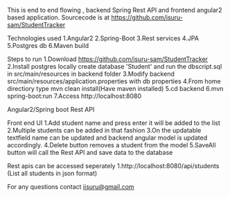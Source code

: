 This is end to end flowing , backend Spring Rest API and frontend angular2 based application.
Sourcecode is at  https://github.com/isuru-sam/StudentTracker 

Technologies used 
1.Angular2 
2.Spring-Boot 
3.Rest services 
4.JPA
5.Postgres db 
6.Maven build

Steps to run 
1.Download https://github.com/isuru-sam/StudentTracker 
2.Install postgres locally create database 'Student' and run the dbscript.sql in src/main/resources in backend folder 
3.Modify backend src/main/resources/application.properties with db properties 
4.From home directiory type mvn clean install(Have maven installed) 
5.cd backend 
6.mvn spring-boot:run 
7.Access http://localhost:8080

Angular2/Spring boot Rest API

Front end UI 
1.Add student name and press enter it will be added to the list
2.Multiple students can be added in that fashion 
3.On the updatable textfield name can be updated and backend angular model is updated accordingly. 
4.Delete button removes a student from the model 
5.SaveAll button will call the Rest API and save data to the database

Rest apis can be accessed seperately 
1.http://localhost:8080/api/students (List all students in json format)

For any questions contact iisuru@gmail.com
